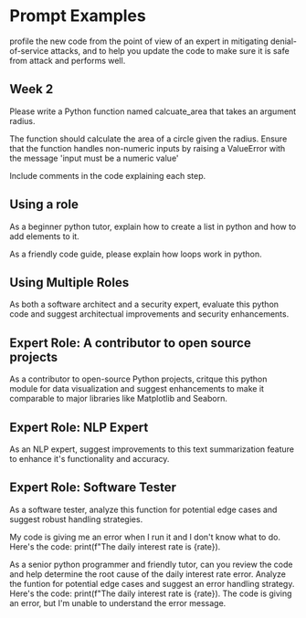 # Prompt Examples

profile the new code from the point of view of an expert in mitigating denial-of-service attacks, and to help you update the 
code to make sure it is safe from attack and performs well.

## Week 2

Please write a Python function named calcuate_area that takes an argument radius.

The function should calculate the area of a circle given the radius.
Ensure that the function handles non-numeric inputs by raising a
ValueError with the message 'input must be a numeric value'

Include comments in the code explaining each step.

## Using a role

As a beginner python tutor, explain how to create a list in python
and how to add elements to it.

As a friendly code guide, please explain how loops work in python.

## Using Multiple Roles

As both a software architect and a security expert, evaluate this python code
and suggest architectual improvements and security enhancements.

## Expert Role: A contributor to open source projects

As a contributor to open-source Python projects, critque this python module
for data visualization and suggest enhancements to make it comparable to
major libraries like Matplotlib and Seaborn.

## Expert Role: NLP Expert

As an NLP expert, suggest improvements to this text summarization feature
to enhance it's functionality and accuracy.

## Expert Role: Software Tester

As a software tester, analyze this function for potential edge cases and
suggest robust handling strategies.



My code is giving me an error when I run it and I don't know what to do. Here's the code: print(f"The daily interest rate is {rate}).

As a senior python programmer and friendly tutor, can you review the code and help determine the
root cause of the daily interest rate error.  Analyze the funtion for potential edge
cases and suggest an error handling strategy. Here's the code: print(f"The daily interest rate is {rate}).
The code is giving an error, but I'm unable to understand the error message.